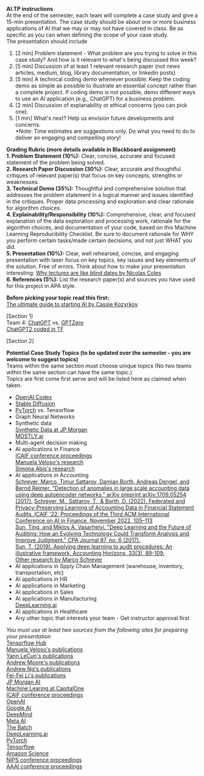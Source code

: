 **AI.TP instructions**  
At the end of the semester, each team will complete a case study and give a 15-min presentation.
The case study should be about one or more business applications of AI that we may or may not have covered in class.
Be as specific as you can when defining the scope of your case study.  
The presentation should include  
1. [2 min] Problem statement - What problem are you trying to solve in this case study? And how is it relevant to what's being discussed this week?  
2. [5 min] Discussion of at least 1 relevant research paper (not news articles, medium, blog, library documentation, or linkedin posts)
3. [5 min] A technical coding demo whenever possible: Keep the coding demo as simple as possible to illustrate an essential concept rather than a complete project. If coding demo is not possible, demo different ways to use an AI application (e.g., ChatGPT) for a business problem.  
4. [2 min] Discussion of explanability or ethical concerns (you can pick one).  
5. [1 min] What's next? Help us envision future developments and concerns.    
*Note: Time estimates are suggestions only. Do what you need to do to deliver an engaging and compelling story!

**Grading Rubric (more details available in Blackboard assignment)**  
**1. Problem Statement (10%):** Clear, concise, accurate and focused statement of the problem being solved.  
**2. Research Paper Discussion (30%):** Clear, accurate and thoughtful critiques of relevant paper(s) that focus on key concepts, strengths or weaknesses.  
**3. Technical Demo (35%):** Thoughtful and comprehensive solution that addresses the problem statement in a logical manner and issues identified in the critiques. Proper data processing and exploration and clear rationale for algorithm choices.  
**4. Explainability/Responsibility (10%):** Comprehensive, clear, and focused explanation of the data exploration and processing work, rationale for the algorithm choices, and documentation of your code, based on this Machine Learning Reproducibility Checklist. Be sure to document rationale for WHY you perform certain tasks/made certain decisions, and not just WHAT you did.  
**5. Presentation (10%):** Clear, well rehearsed, concise, and engaging presentation with laser focus on key topics, key issues and key elements of the solution. Free of errors. Think about how to make your presentation interesting: [Why lectures are like blind dates by Nicolas Coles](https://www.nature.com/articles/d41586-022-01798-6)   
**6. References (5%):** List the research paper(s) and sources you have used for this project in APA style.  

**Before picking your topic read this first:**  
[The ultimate guide to starting AI by Cassie Kozyrkov](https://www.linkedin.com/pulse/ultimate-guide-starting-ai-cassie-kozyrkov/)   

[Section 1]  
Team 4: [ChatGPT](https://openai.com/blog/chatgpt/) vs. [GPTZero](https://gptzero.me/)  
        [ChatGPT2 coded in TF](https://github.com/openai/gpt-2/blob/master/src/model.py)  

[Section 2]  

**Potential Case Study Topics (to be updated over the semester - you are welcome to suggest topics)**  
Teams within the same section must choose unique topics (No two teams within the same section can have the same topic.)  
Topics are first come first serve and will be listed here as claimed when taken.  
- [OpenAI Codex](https://openai.com/blog/openai-codex/)  
- [Stable Diffusion](https://stablediffusionweb.com/)  
- [PyTorch](https://pytorch.org/) vs. Tensorflow    
- Graph Neural Networks
- Synthetic data  
    [Synthetic Data at JP Morgan](https://www.jpmorgan.com/synthetic-data)  
    [MOSTLY.ai](https://mostly.ai/)
- Multi-agent decision making
- AI applications in Finance  
    [ICAIF conference proceedings](https://dl.acm.org/conference/icaif)  
    [Manuela Veloso's research](http://www.cs.cmu.edu/~mmv/Veloso.html)  
    [Simona Abis's research](https://scholar.google.com/citations?user=7U9pqdMAAAAJ)  
- AI applications in Accounting  
    [Schreyer, Marco, Timur Sattarov, Damian Borth, Andreas Dengel, and Bernd Reimer. "Detection of anomalies in large scale accounting data using deep autoencoder networks." arXiv preprint arXiv:1709.05254 (2017).](https://arxiv.org/abs/1709.05254)
    [Schreyer, M., Sattarov, T., & Borth, D. (2022). Federated and Privacy-Preserving Learning of Accounting Data in Financial Statement Audits. ICAIF '22: Proceedings of the Third ACM International Conference on AI in Finance, November 2022, 105–113](https://dl.acm.org/doi/10.1145/3533271.3561674)  
    [Sun, Ting, and Miklos A. Vasarhelyi. "Deep Learning and the Future of Auditing: How an Evolving Technology Could Transform Analysis and Improve Judgment." CPA Journal 87, no. 6 (2017).](https://www-proquest-com.proxy.wm.edu/docview/2213055096?pq-origsite=gscholar&fromopenview=true)  
    [Sun, T. (2019). Applying deep learning to audit procedures: An illustrative framework. Accounting Horizons, 33(3), 89-109.](https://publications.aaahq.org/accounting-horizons/article-abstract/33/3/89/2426/Applying-Deep-Learning-to-Audit-Procedures-An?redirectedFrom=fulltext)  
    [Other research by Marco Schreyer](https://scholar.google.com/citations?user=O6V5YkEAAAAJ&hl=en)  
- AI applications in Spply Chain Management (warehouse, inventory, transportation, etc) 
- AI applications in HR  
- AI applications in Marketing  
- AI applications in Sales 
- AI applications in Manufacturing  
    [DeepLearning.ai](https://www.deeplearning.ai/)  
- AI applications in Healthcare
- Any other topic that interests your team - Get instructor approval first

*You must use at least two sources from the following sites for preparing your presentation*  
[Tensorflow Hub](https://www.tensorflow.org/hub)  
[Manuela Veloso's publications](http://www.cs.cmu.edu/~mmv/Veloso.html)  
[Yann LeCun's publications](https://scholar.google.com/citations?hl=en&user=WLN3QrAAAAAJ)  
[Andrew Moore's publications](https://scholar.google.com/citations?hl=en&user=PbfkKLcAAAAJ)  
[Andrew Ng's publications](https://scholar.google.com/citations?hl=en&user=mG4imMEAAAAJ)  
[Fei-Fei Li's publications](https://scholar.google.com/citations?user=rDfyQnIAAAAJ&hl=en&oi=ao)  
[JP Morgan AI](https://www.jpmorgan.com/technology/artificial-intelligence)  
[Machine Learing at CapitalOne](https://www.capitalone.com/tech/machine-learning/?gclid=CjwKCAiA2L-dBhACEiwAu8Q9YD7j7BaUQ6QMRoYlEjIultzy3iWhhHLefxbp3qXdaKjD6kUnVDC19RoCOBMQAvD_BwE)  
[ICAIF conference proceedings](https://dl.acm.org/conference/icaif)  
[OpenAI](https://openai.com/)  
[Google AI](https://ai.google/)  
[DeepMind](https://www.deepmind.com/)  
[Meta AI](https://ai.facebook.com/)  
[The Batch](https://www.deeplearning.ai/the-batch/)  
[DeepLearning.ai](https://www.deeplearning.ai/)  
[PyTorch](https://pytorch.org/)  
[Tensorflow](https://www.tensorflow.org/)  
[Amazon Science](https://www.amazon.science/research-areas)  
[NIPS conference proceedings](https://proceedings.neurips.cc/)  
[AAAI conference proceedings](https://aaai.org/Library/conferences-library.php)  
